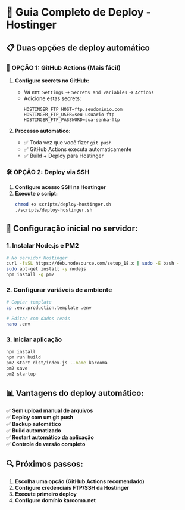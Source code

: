 # 🚀 Guia Completo de Deploy - Hostinger

## 📋 **Duas opções de deploy automático**

### 🎯 **OPÇÃO 1: GitHub Actions (Mais fácil)**

1. **Configure secrets no GitHub:**
   - Vá em: `Settings` → `Secrets and variables` → `Actions`
   - Adicione estas secrets:
     ```
     HOSTINGER_FTP_HOST=ftp.seudominio.com
     HOSTINGER_FTP_USER=seu-usuario-ftp
     HOSTINGER_FTP_PASSWORD=sua-senha-ftp
     ```

2. **Processo automático:**
   - ✅ Toda vez que você fizer `git push`
   - ✅ GitHub Actions executa automaticamente
   - ✅ Build + Deploy para Hostinger

### 🛠️ **OPÇÃO 2: Deploy via SSH**

1. **Configure acesso SSH na Hostinger**
2. **Execute o script:**
   ```bash
   chmod +x scripts/deploy-hostinger.sh
   ./scripts/deploy-hostinger.sh
   ```

## 🔧 **Configuração inicial no servidor:**

### 1. **Instalar Node.js e PM2**
```bash
# No servidor Hostinger
curl -fsSL https://deb.nodesource.com/setup_18.x | sudo -E bash -
sudo apt-get install -y nodejs
npm install -g pm2
```

### 2. **Configurar variáveis de ambiente**
```bash
# Copiar template
cp .env.production.template .env

# Editar com dados reais
nano .env
```

### 3. **Iniciar aplicação**
```bash
npm install
npm run build
pm2 start dist/index.js --name karooma
pm2 save
pm2 startup
```

## 📊 **Vantagens do deploy automático:**

✅ **Sem upload manual de arquivos**  
✅ **Deploy com um git push**  
✅ **Backup automático**  
✅ **Build automatizado**  
✅ **Restart automático da aplicação**  
✅ **Controle de versão completo**

## 🔍 **Próximos passos:**

1. **Escolha uma opção (GitHub Actions recomendado)**
2. **Configure credenciais FTP/SSH da Hostinger**
3. **Execute primeiro deploy**
4. **Configure domínio karooma.net**
